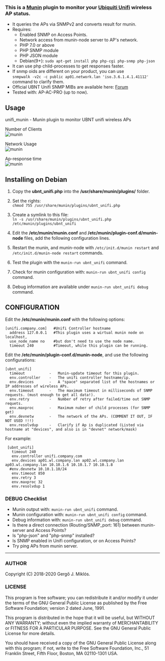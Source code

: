 ### This is a [Munin](http://munin-monitoring.org/) plugin to monitor your [Ubiquiti Unifi](https://www.ubnt.com/products/#unifi) wireless AP status.  
* It queries the APs via SNMPv2 and converts result for munin.  
* Requires:  
    * Enabled SNMP on Access Points.  
    * Network access from munin-node server to AP's network.  
    * PHP 7.0 or above
    * PHP SNMP module
    * PHP JSON module
    * Debian(9+): `sudo apt-get install php php-cgi php-snmp php-json`
* It can use php child-processes to get responses faster.  
* If snmp oids are different on your product, you can use  
 `snmpwalk -v2c -c public ap01.network.lan 'iso.3.6.1.4.1.41112'` command to clarify them.  
* Official UBNT Unifi SNMP MIBs are available here: [Forum](https://community.ui.com/questions/MIBs-/a0365341-b14f-441b-9484-fd4be414d281) 
* Tested with: AP-AC-PRO (up to now).


## Usage 
unifi_munin - Munin plugin to monitor UBNT unifi wireless APs

Number of Clients  
![munin](http://git.bmrg.hu/images/munin-unifi.git/munin-ssid.png)  

Network Usage  
![munin](http://git.bmrg.hu/images/munin-unifi.git/munin-netw.png)  

Ap-response time  
![munin](http://git.bmrg.hu/images/munin-unifi.git/munin-ping.png)


## Installing on Debian

1. Copy the **ubnt_unifi.php** into the **/usr/share/munin/plugins/** folder.  
   
2. Set the rights:  
`chmod 755 /usr/share/munin/plugins/ubnt_unifi.php`  

3. Create a symlink to this file:  
`ln -s /usr/share/munin/plugins/ubnt_unifi.php /etc/munin/plugins/ubnt_unifi`  

4. Edit the **/etc/munin/munin.conf** and **/etc/munin/plugin-conf.d/munin-node** files, add the following configuration lines.  

5. Restart the munin, and munin-node with `/etc/init.d/munin restart` and `/etc/init.d/munin-node restart` commands.  

6. Test the plugin with the `munin-run ubnt_unifi` command.  

7. Check for munin configuration with: `munin-run ubnt_unifi config` command.  

8. Debug information are available under `munin-run ubnt_unifi debug` command.  
  


## CONFIGURATION

Edit the **/etc/munin/munin.conf** with the following options:  

    [unifi.company.com]   #Unifi Controller hostname
      address 127.0.0.1   #This plugin uses a wirtual munin node on localhost,
      use_node_name no    #but don't need to use the node name.
      timeout 240         #Timeout, while this plugin can be running.


Edit the **/etc/munin/plugin-conf.d/munin-node**, and use the following configurations:  

    [ubnt_unifi]   
      timeout           -   Munin-update timeout for this plugin.  
      env.controller    -   The unifi controller hostname/ip.  
      env.devices       -   A "space" separated list of the hostnames or IP addresses of wireless APs.  
      env.timeout       -   The maximum timeout in milliseconds of SNMP requests. (must enough to get all data!).  
      env.retry         -   Number of retry after failed/time out SNMP requets.  
      env.maxproc       -   Maximum nuber of child processes (for SNMP get)
      env.devnetw       -   The network of the APs. (COMMENT IT OUT, IF NOT USED !!!)  
      env.resolvdup     -   Clarify if Ap is duplicated (Listed via hostname at "devices", and also is in "devnet" network/mask)  

  
For example:

     [ubnt_unifi]    
       timeout 240  
       env.controller unifi.company.com
       env.devices ap01.wl.company.lan ap02.wl.company.lan ap03.wl.company.lan 10.10.1.6 10.10.1.7 10.10.1.8   
      #env.devnetw 10.10.1.10/24  
       env.timeout 850  
       env.retry 3  
       env.maxproc 32  
       env.resolvdup 1  


### DEBUG Checklist  

* Munin output with: `munin-run ubnt_unifi` command.  
* Munin configuration with: `munin-run ubnt_unifi config` command.  
* Debug information with: `munin-run ubnt_unifi debug` command.  
* Is there a direct connection (Routing/SNMP_port: 161) between munin-server and Access Points?  
* Is "php-json" and "php-snmp" installed?
* Is SNMP enabled in Unifi configuration, or on Access Points?
* Try ping APs from munin server.  


---

### AUTHOR

Copyright (C) 2018-2020 Gergő J. Miklós.



### LICENSE

This program is free software; you can redistribute it and/or
modify it under the terms of the GNU General Public License
as published by the Free Software Foundation; version 2 dated June,
1991.

This program is distributed in the hope that it will be useful,
but WITHOUT ANY WARRANTY; without even the implied warranty of
MERCHANTABILITY or FITNESS FOR A PARTICULAR PURPOSE.  See the
GNU General Public License for more details.

You should have received a copy of the GNU General Public License
along with this program; if not, write to the Free Software
Foundation, Inc., 51 Franklin Street, Fifth Floor, Boston, MA 02110-1301 USA.



